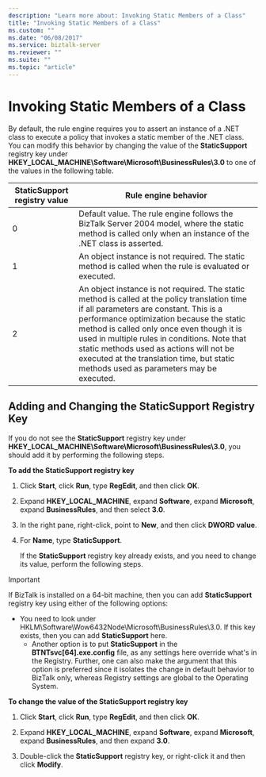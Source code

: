 ```yaml
---
description: "Learn more about: Invoking Static Members of a Class"
title: "Invoking Static Members of a Class"
ms.custom: ""
ms.date: "06/08/2017"
ms.service: biztalk-server
ms.reviewer: ""
ms.suite: ""
ms.topic: "article"
---
```

# Invoking Static Members of a Class
By default, the rule engine requires you to assert an instance of a .NET class to execute a policy that invokes a static member of the .NET class. You can modify this behavior by changing the value of the **StaticSupport** registry key under **HKEY_LOCAL_MACHINE\Software\Microsoft\BusinessRules\3.0** to one of the values in the following table.  
  
|StaticSupport registry value|Rule engine behavior|  
|----------------------------------|--------------------------|  
|0|Default value. The rule engine follows the BizTalk Server 2004 model, where the static method is called only when an instance of the .NET class is asserted.|  
|1|An object instance is not required. The static method is called when the rule is evaluated or executed.|  
|2|An object instance is not required. The static method is called at the policy translation time if all parameters are constant. This is a performance optimization because the static method is called only once even though it is used in multiple rules in conditions. Note that static methods used as actions will not be executed at the translation time, but static methods used as parameters may be executed.|  
  
## Adding and Changing the StaticSupport Registry Key  
 If you do not see the **StaticSupport** registry key under **HKEY_LOCAL_MACHINE\Software\Microsoft\BusinessRules\3.0**, you should add it by performing the following steps.  
  
 **To add the StaticSupport registry key**  
  
1. Click **Start**, click **Run**, type **RegEdit**, and then click **OK**.  
  
2. Expand **HKEY_LOCAL_MACHINE**, expand **Software**, expand **Microsoft**, expand **BusinessRules**, and then select **3.0**.  
  
3. In the right pane, right-click, point to **New**, and then click **DWORD value**.  
  
4. For **Name**, type **StaticSupport**.  
  
   If the **StaticSupport** registry key already exists, and you need to change its value, perform the following steps.  
  
> [!IMPORTANT]
>  If BizTalk is installed on a 64-bit machine, then you can add **StaticSupport** registry key using either of the following options:  
> 
> - You need to look under HKLM\Software\Wow6432Node\Microsoft\BusinessRules\3.0. If this key exists, then you can add **StaticSupport** here.  
>   -   Another option is to put **StaticSupport** in the **BTNTsvc[64].exe.config** file, as any settings here override what's in the Registry.  Further, one can also make the argument that this option is preferred since it isolates the change in default behavior to BizTalk only, whereas Registry settings are global to the Operating System.  
  
 **To change the value of the StaticSupport registry key**  
  
1.  Click **Start**, click **Run**, type **RegEdit**, and then click **OK**.  
  
2.  Expand **HKEY_LOCAL_MACHINE**, expand **Software**, expand **Microsoft**, expand **BusinessRules**, and then expand **3.0**.  
  
3.  Double-click the **StaticSupport** registry key, or right-click it and then click **Modify**.
